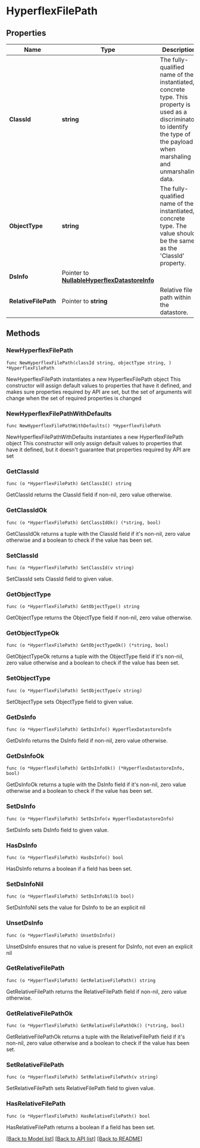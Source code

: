 # HyperflexFilePath

## Properties

Name | Type | Description | Notes
------------ | ------------- | ------------- | -------------
**ClassId** | **string** | The fully-qualified name of the instantiated, concrete type. This property is used as a discriminator to identify the type of the payload when marshaling and unmarshaling data. | [default to "hyperflex.FilePath"]
**ObjectType** | **string** | The fully-qualified name of the instantiated, concrete type. The value should be the same as the &#39;ClassId&#39; property. | [default to "hyperflex.FilePath"]
**DsInfo** | Pointer to [**NullableHyperflexDatastoreInfo**](hyperflex.DatastoreInfo.md) |  | [optional] 
**RelativeFilePath** | Pointer to **string** | Relative file path within the datastore. | [optional] [readonly] 

## Methods

### NewHyperflexFilePath

`func NewHyperflexFilePath(classId string, objectType string, ) *HyperflexFilePath`

NewHyperflexFilePath instantiates a new HyperflexFilePath object
This constructor will assign default values to properties that have it defined,
and makes sure properties required by API are set, but the set of arguments
will change when the set of required properties is changed

### NewHyperflexFilePathWithDefaults

`func NewHyperflexFilePathWithDefaults() *HyperflexFilePath`

NewHyperflexFilePathWithDefaults instantiates a new HyperflexFilePath object
This constructor will only assign default values to properties that have it defined,
but it doesn't guarantee that properties required by API are set

### GetClassId

`func (o *HyperflexFilePath) GetClassId() string`

GetClassId returns the ClassId field if non-nil, zero value otherwise.

### GetClassIdOk

`func (o *HyperflexFilePath) GetClassIdOk() (*string, bool)`

GetClassIdOk returns a tuple with the ClassId field if it's non-nil, zero value otherwise
and a boolean to check if the value has been set.

### SetClassId

`func (o *HyperflexFilePath) SetClassId(v string)`

SetClassId sets ClassId field to given value.


### GetObjectType

`func (o *HyperflexFilePath) GetObjectType() string`

GetObjectType returns the ObjectType field if non-nil, zero value otherwise.

### GetObjectTypeOk

`func (o *HyperflexFilePath) GetObjectTypeOk() (*string, bool)`

GetObjectTypeOk returns a tuple with the ObjectType field if it's non-nil, zero value otherwise
and a boolean to check if the value has been set.

### SetObjectType

`func (o *HyperflexFilePath) SetObjectType(v string)`

SetObjectType sets ObjectType field to given value.


### GetDsInfo

`func (o *HyperflexFilePath) GetDsInfo() HyperflexDatastoreInfo`

GetDsInfo returns the DsInfo field if non-nil, zero value otherwise.

### GetDsInfoOk

`func (o *HyperflexFilePath) GetDsInfoOk() (*HyperflexDatastoreInfo, bool)`

GetDsInfoOk returns a tuple with the DsInfo field if it's non-nil, zero value otherwise
and a boolean to check if the value has been set.

### SetDsInfo

`func (o *HyperflexFilePath) SetDsInfo(v HyperflexDatastoreInfo)`

SetDsInfo sets DsInfo field to given value.

### HasDsInfo

`func (o *HyperflexFilePath) HasDsInfo() bool`

HasDsInfo returns a boolean if a field has been set.

### SetDsInfoNil

`func (o *HyperflexFilePath) SetDsInfoNil(b bool)`

 SetDsInfoNil sets the value for DsInfo to be an explicit nil

### UnsetDsInfo
`func (o *HyperflexFilePath) UnsetDsInfo()`

UnsetDsInfo ensures that no value is present for DsInfo, not even an explicit nil
### GetRelativeFilePath

`func (o *HyperflexFilePath) GetRelativeFilePath() string`

GetRelativeFilePath returns the RelativeFilePath field if non-nil, zero value otherwise.

### GetRelativeFilePathOk

`func (o *HyperflexFilePath) GetRelativeFilePathOk() (*string, bool)`

GetRelativeFilePathOk returns a tuple with the RelativeFilePath field if it's non-nil, zero value otherwise
and a boolean to check if the value has been set.

### SetRelativeFilePath

`func (o *HyperflexFilePath) SetRelativeFilePath(v string)`

SetRelativeFilePath sets RelativeFilePath field to given value.

### HasRelativeFilePath

`func (o *HyperflexFilePath) HasRelativeFilePath() bool`

HasRelativeFilePath returns a boolean if a field has been set.


[[Back to Model list]](../README.md#documentation-for-models) [[Back to API list]](../README.md#documentation-for-api-endpoints) [[Back to README]](../README.md)


